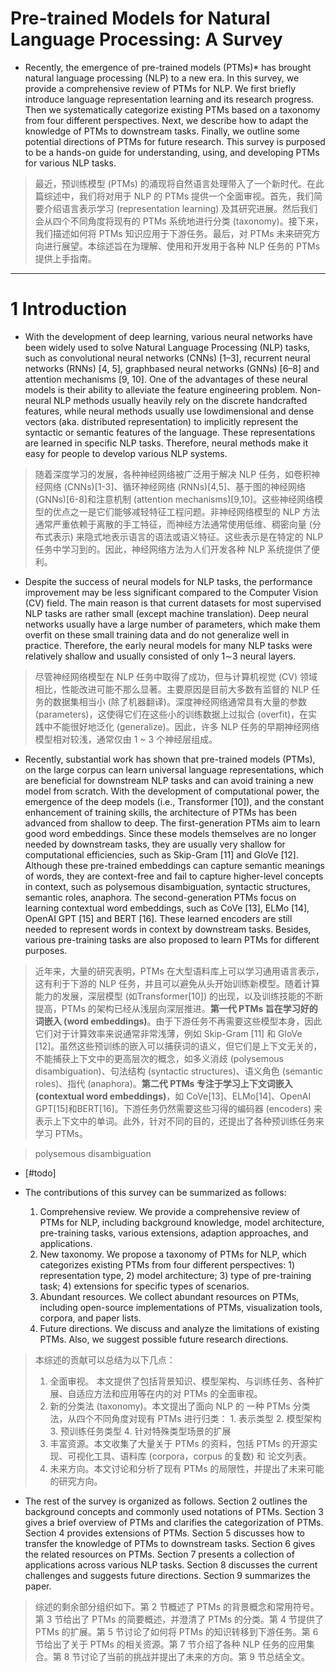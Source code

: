 # Pre-trained Models for Natural Language Processing: A Survey

- Recently, the emergence of pre-trained models (PTMs)* has brought natural language processing (NLP) to a new era. In this survey, we provide a comprehensive review of PTMs for NLP. We first briefly introduce language representation learning and its research progress. Then we systematically categorize existing PTMs based on a taxonomy from four different perspectives. Next, we describe how to adapt the knowledge of PTMs to downstream tasks. Finally, we outline some potential directions of PTMs for future research. This survey is purposed to be a hands-on guide for understanding, using, and developing PTMs for various NLP tasks.

>  最近，预训练模型 (PTMs) 的涌现将自然语言处理带入了一个新时代。在此篇综述中，我们将对用于 NLP 的 PTMs 提供一个全面审视。首先，我们简要介绍语言表示学习 (representation learning) 及其研究进展。然后我们会从四个不同角度将现有的 PTMs 系统地进行分类 (taxonomy)。接下来，我们描述如何将 PTMs 知识应用于下游任务。最后，对 PTMs 未来研究方向进行展望。本综述旨在为理解、使用和开发用于各种 NLP 任务的 PTMs 提供上手指南。

---

# 1 Introduction

-   With the development of deep learning, various neural networks have been widely used to solve Natural Language Processing (NLP) tasks, such as convolutional neural networks (CNNs) [1–3], recurrent neural networks (RNNs) [4, 5], graphbased neural networks (GNNs) [6–8] and attention mechanisms [9, 10]. One of the advantages of these neural models is their ability to alleviate the feature engineering problem. Non-neural NLP methods usually heavily rely on the discrete handcrafted features, while neural methods usually use lowdimensional and dense vectors (aka. distributed representation) to implicitly represent the syntactic or semantic features of the language. These representations are learned in specific NLP tasks. Therefore, neural methods make it easy for people to develop various NLP systems. 

>   随着深度学习的发展，各种神经网络被广泛用于解决 NLP 任务，如卷积神经网络 (CNNs)[1-3]、循环神经网络 (RNNs)[4,5]、基于图的神经网络 (GNNs)[6-8]和注意机制 (attention mechanisms)[9,10]。这些神经网络模型的优点之一是它们能够减轻特征工程问题。非神经网络模型的 NLP 方法通常严重依赖于离散的手工特征，而神经方法通常使用低维、稠密向量 (分布式表示) 来隐式地表示语言的语法或语义特征。这些表示是在特定的 NLP 任务中学习到的。因此，神经网络方法为人们开发各种 NLP 系统提供了便利。

-  Despite the success of neural models for NLP tasks, the performance improvement may be less significant compared to the Computer Vision (CV) field. The main reason is that current datasets for most supervised NLP tasks are rather small (except machine translation). Deep neural networks usually have a large number of parameters, which make them overfit on these small training data and do not generalize well in practice. Therefore, the early neural models for many NLP tasks were relatively shallow and usually consisted of only 1∼3 neural layers. 

>  尽管神经网络模型在 NLP 任务中取得了成功，但与计算机视觉 (CV) 领域相比，性能改进可能不那么显著。主要原因是目前大多数有监督的 NLP 任务的数据集相当小 (除了机器翻译)。深度神经网络通常具有大量的参数 (parameters)，这使得它们在这些小的训练数据上过拟合 (overfit)，在实践中不能很好地泛化 (generalize)。因此，许多 NLP 任务的早期神经网络模型相对较浅，通常仅由 1 ~ 3 个神经层组成。

- Recently, substantial work has shown that pre-trained models (PTMs), on the large corpus can learn universal language representations, which are beneficial for downstream NLP tasks and can avoid training a new model from scratch. With the development of computational power, the emergence of the deep models (i.e., Transformer [10]), and the constant enhancement of training skills, the architecture of PTMs has been advanced from shallow to deep. The first-generation PTMs aim to learn good word embeddings. Since these models themselves are no longer needed by downstream tasks, they are usually very shallow for computational efficiencies, such as Skip-Gram [11] and GloVe [12]. Although these pre-trained embeddings can capture semantic meanings of words, they are context-free and fail to capture higher-level concepts in context, such as polysemous disambiguation, syntactic structures, semantic roles, anaphora. The second-generation PTMs focus on learning contextual word embeddings, such as CoVe [13], ELMo [14], OpenAI GPT [15] and BERT [16]. These learned encoders are still needed to represent words in context by downstream tasks. Besides, various pre-training tasks are also proposed to learn PTMs for different purposes. 

>  近年来，大量的研究表明，PTMs 在大型语料库上可以学习通用语言表示，这有利于下游的 NLP 任务，并且可以避免从头开始训练新模型。随着计算能力的发展，深层模型 (如Transformer[10]) 的出现，以及训练技能的不断提高，PTMs 的架构已经从浅层向深层推进。__第一代 PTMs 旨在学习好的词嵌入 (word embeddings)__。由于下游任务不再需要这些模型本身，因此它们对于计算效率来说通常非常浅薄，例如 Skip-Gram [11] 和 GloVe [12]。虽然这些预训练的嵌入可以捕获词的语义，但它们是上下文无关的，不能捕获上下文中的更高层次的概念，如多义消歧 (polysemous disambiguation)、句法结构 (syntactic structures)、语义角色 (semantic roles)、指代 (anaphora)。__第二代 PTMs 专注于学习上下文词嵌入 (contextual word embeddings)__，如 CoVe[13]、ELMo[14]、OpenAI GPT[15]和BERT[16]。下游任务仍然需要这些习得的编码器 (encoders) 来表示上下文中的单词。此外，针对不同的目的，还提出了各种预训练任务来学习 PTMs。

>  polysemous disambiguation

-  [#todo]

-  The contributions of this survey can be summarized as follows: 
	1. Comprehensive review. We provide a comprehensive review of PTMs for NLP, including background knowledge, model architecture, pre-training tasks, various extensions, adaption approaches, and applications. 
	2. New taxonomy. We propose a taxonomy of PTMs for NLP, which categorizes existing PTMs from four different perspectives: 1) representation type, 2) model architecture; 3) type of pre-training task; 4) extensions for specific types of scenarios. 
	3. Abundant resources. We collect abundant resources on PTMs, including open-source implementations of PTMs, visualization tools, corpora, and paper lists. 
	4. Future directions. We discuss and analyze the limitations of existing PTMs. Also, we suggest possible future research directions. 

>  本综述的贡献可以总结为以下几点：
> 	 1.  全面审视。 本文提供了包括背景知识、模型架构、与训练任务、各种扩展、自适应方法和应用等在内的对 PTMs 的全面审视。
> 	 2.  新的分类法 (taxonomy)。本文提出了面向 NLP 的 一种 PTMs 分类法，从四个不同角度对现有 PTMs 进行归类：
> 			 1.  表示类型
> 			 2.  模型架构
> 			 3.   预训练任务类型
> 			 4.   针对特殊类型场景的扩展
> 	 3.  丰富资源。本文收集了大量关于 PTMs 的资料，包括 PTMs 的开源实现、可视化工具、语料库 (corpora，corpus 的复数) 和 论文列表。
> 	 4.  未来方向。本文讨论和分析了现有 PTMs 的局限性，并提出了未来可能的研究方向。

-  The rest of the survey is organized as follows. Section 2 outlines the background concepts and commonly used notations of PTMs. Section 3 gives a brief overview of PTMs and clarifies the categorization of PTMs. Section 4 provides extensions of PTMs. Section 5 discusses how to transfer the knowledge of PTMs to downstream tasks. Section 6 gives the related resources on PTMs. Section 7 presents a collection of applications across various NLP tasks. Section 8 discusses the current challenges and suggests future directions. Section 9 summarizes the paper.

>  综述的剩余部分组织如下。第 2 节概述了 PTMs 的背景概念和常用符号。第 3 节给出了 PTMs 的简要概述，并澄清了 PTMs 的分类。第 4 节提供了 PTMs 的扩展。第 5 节讨论了如何将 PTMs 的知识转移到下游任务。第 6 节给出了关于 PTMs 的相关资源。第 7 节介绍了各种 NLP 任务的应用集合。第 8 节讨论了当前的挑战并提出了未来的方向。第 9 节总结全文。